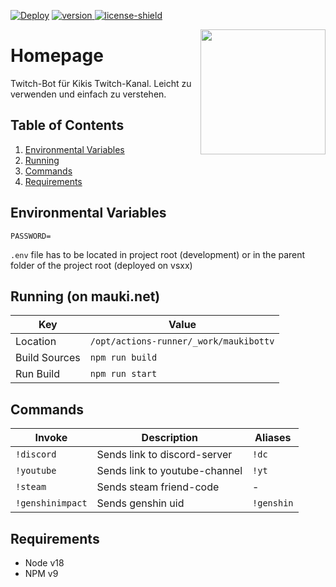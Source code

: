 [discord-invite]: https://discord.gg/7fVXR2g7DG

[maven-central]: https://img.shields.io/badge/Version-v1.3.0.BETA-blue.svg
[discord-shield]: https://discord.com/api/guilds/859073652775059457/widget.png

[license]: https://github.com/MaukiNet/MaukiBotTV/blob/main/LICENSE
[license-shield]: https://img.shields.io/badge/License-GPL3.0-green.svg

[version]: https://img.shields.io/static/v1?label=Download&message=v1.0.0_ALPHA&color=blue
[download]: https://github.com/MaukiNet/MaukiBotTV/releases/tag/v1.0.0_ALPHA

[![Deploy](https://github.com/MaukiNet/MaukiBotTV/actions/workflows/deploy.yml/badge.svg?branch=main)](https://github.com/MaukiNet/MaukiBotTV/actions/workflows/deploy.yml)
[ ![version][] ][download]
[ ![license-shield][] ][license]
<!--
![maven-central][]
-->

<img align="right" src="https://cdn.mauki.net/images/Mauki-460x460.jpg" height="200" width="200">

# Homepage
Twitch-Bot für Kikis Twitch-Kanal. Leicht zu verwenden und einfach zu verstehen.

## Table of Contents
1. [Environmental Variables](#environmental-variables)
2. [Running](#running-on-maukinet)
3. [Commands](#commands)
4. [Requirements](#requirements)

## Environmental Variables
```env
PASSWORD=
```
``.env`` file has to be located in project root (development) or in the parent folder of the project root (deployed on vsxx)

## Running (on mauki.net)
| **Key**         	  | **Value**               	        |
|--------------------|----------------------------------|
| Location        	  | `/opt/actions-runner/_work/maukibottv` |
| Build Sources   	  | `npm run build`          	       |
| Run Build       	  | `npm run start`          	       |

## Commands
| **Invoke**         	| **Description**           | **Aliases** |
|-----------------	  |-------------------------	| ------------- |
| `!discord`       	| Sends link to discord-server | `!dc` |
| `!youtube`        	| Sends link to youtube-channel | `!yt` |
| `!steam`         	| Sends steam friend-code	| - |
| `!genshinimpact`        	| Sends genshin uid	| `!genshin` |

## Requirements
- Node v18
- NPM v9
